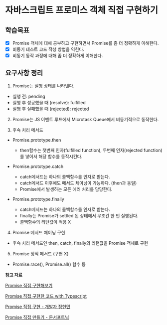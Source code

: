 # 자바스크립트 프로미스 객체 직접 구현하기

## 학습목표

- [x] Promise 객체에 대해 공부하고 구현하면서 Promise를 좀 더 정확하게 이해한다.
- [x] 비동기 테스트 코드 작성 방법을 익힌다.
- [x] 비동기 동작 과정에 대해 좀 더 정확하게 이해한다.

## 요구사항 정리
1. Promise는 실행 상태를 나타낸다.
- 실행 전: pending
- 실행 후 성공했을 때 (resolve): fulfilled
- 실행 후 실패했을 때 (rejected): rejected

2. Promise는 JS 이벤트 루프에서 Microtask Queue에서 비동기적으로 동작한다.

3. 후속 처리 메서드
- Promise.prototype.then
  - then함수는 첫번째 인자(fulfilled function), 두번째 인자(rejected function)를 넣어서 해당 함수를 동작시킨다.

- Promise.prototype.catch
  - catch메서드는 하나의 콜백함수를 인자로 받는다.
  - catch메서드 이후에도 메서드 체이닝이 가능하다. (then과 동일)
  - Promise에서 발생하는 모든 에러 처리를 담당한다.

- Promise.prototype.finally
  - catch메서드는 하나의 콜백함수를 인자로 받는다.
  - finally는 Promise가 settled 된 상태에서 무조건 한 번 실행된다.
  - 콜백함수의 리턴값이 적용 X

4. Promise 메서드 체이닝 구현
- 후속 처리 메서드인 then, catch, finally의 리턴값을 Promise 객체로 구현

5. Promise 정적 메서드 (구현 X)
- Promise.race(), Promise.all() 함수 등 

**참고 자료**

[Promise 직접 구현해보기](https://velog.io/@elrion018/%EA%B0%84%EB%8B%A8%ED%95%9C-%ED%94%84%EB%A1%9C%EB%AF%B8%EC%8A%A4Promise-%EC%95%BD%EC%86%8D%EC%9D%84-%EC%A7%81%EC%A0%91-%EA%B5%AC%ED%98%84%ED%95%B4%EB%B3%B4%EC%9E%90)

[Promise 직접 구현한 코드 with Typescript](https://github.com/elrion018/my-promise)

[Promise 직접 구현 - 개발자 정현민](https://blog.hyunmin.dev/14)

[Promise 직접 만들기 - 문서포트님](https://moonsupport.oopy.io/post/27)
